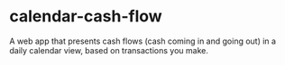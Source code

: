 # calendar-cash-flow
A web app that presents cash flows (cash coming in and going out) in a daily calendar view, based on transactions you make.
